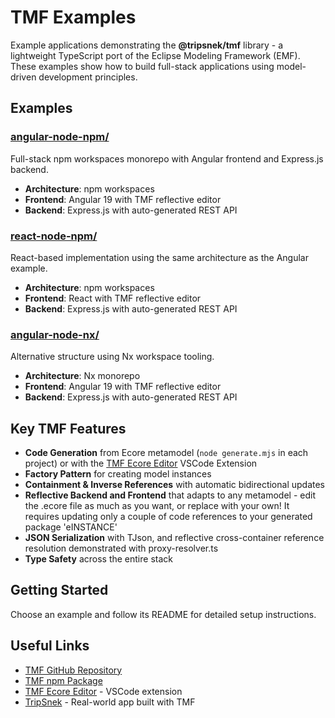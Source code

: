 # TMF Examples

Example applications demonstrating the **@tripsnek/tmf** library - a lightweight TypeScript port of the Eclipse Modeling Framework (EMF). These examples show how to build full-stack applications using model-driven development principles.

## Examples

### [angular-node-npm/](./angular-node-npm/)
Full-stack npm workspaces monorepo with Angular frontend and Express.js backend.
- **Architecture**: npm workspaces
- **Frontend**: Angular 19 with TMF reflective editor
- **Backend**: Express.js with auto-generated REST API

### [react-node-npm/](./react-node-npm/)
React-based implementation using the same architecture as the Angular example.
- **Architecture**: npm workspaces  
- **Frontend**: React with TMF reflective editor
- **Backend**: Express.js with auto-generated REST API

### [angular-node-nx/](./angular-node-nx/)
Alternative structure using Nx workspace tooling.
- **Architecture**: Nx monorepo
- **Frontend**: Angular 19 with TMF reflective editor
- **Backend**: Express.js with auto-generated REST API

## Key TMF Features

- **Code Generation** from Ecore metamodel (`node generate.mjs` in each project) or with the [TMF Ecore Editor](https://github.com/tripsnek/tmf-ecore-editor) VSCode Extension
- **Factory Pattern** for creating model instances
- **Containment & Inverse References** with automatic bidirectional updates
- **Reflective Backend and Frontend** that adapts to any metamodel - edit the .ecore file as much as you want, or replace with your own! It requires updating only a couple of code references to your generated package 'eINSTANCE'
- **JSON Serialization** with TJson, and reflective cross-container reference resolution demonstrated with proxy-resolver.ts
- **Type Safety** across the entire stack

## Getting Started

Choose an example and follow its README for detailed setup instructions. 

## Useful Links

- [TMF GitHub Repository](https://github.com/tripsnek/tmf)
- [TMF npm Package](https://www.npmjs.com/package/@tripsnek/tmf)
- [TMF Ecore Editor](https://github.com/tripsnek/tmf-ecore-editor) - VSCode extension
- [TripSnek](https://tripsnek.com/) - Real-world app built with TMF